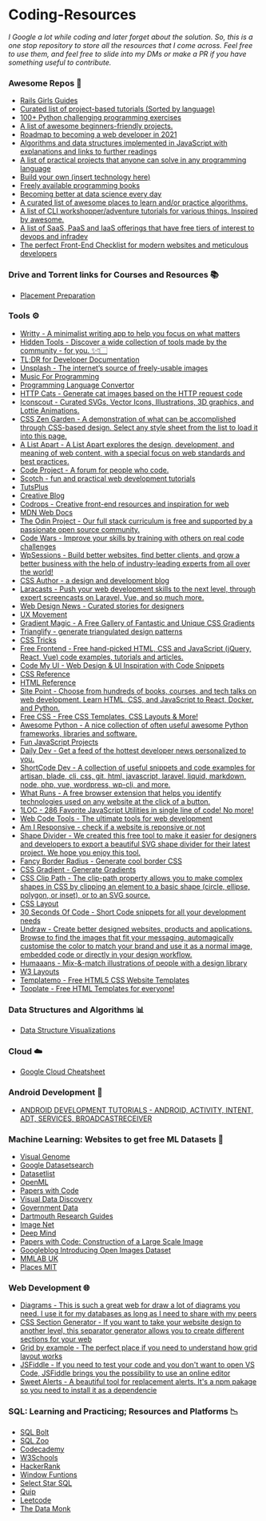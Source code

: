 <h1>Coding-Resources</h1>

<em>I Google a lot while coding and later forget about the solution. So, this is a one stop repository to store all the resources that I come across. Feel free to use them, and feel free to slide into my DMs or make a PR if you have something useful to contribute.</em>

<h3>Awesome Repos 💼</h3>
<ul>
    <li>
        <a href="https://github.com/railsgirls/railsgirls.github.io">Rails Girls Guides</a>
    </li>
    <li>
        <a href="https://github.com/tuvtran/project-based-learning">Curated list of project-based tutorials (Sorted by language)</a>
    </li>
    <li>
        <a href="https://github.com/zhiwehu/Python-programming-exercises">100+ Python challenging programming exercises</a>
    </li>
    <li>
        <a href="https://github.com/MunGell/awesome-for-beginners">A list of awesome beginners-friendly projects.</a>
    </li>
    <li>
        <a href="https://github.com/kamranahmedse/developer-roadmap">Roadmap to becoming a web developer in 2021</a>
    </li>
    <li>
        <a href="https://github.com/trekhleb/javascript-algorithms">Algorithms and data structures implemented in JavaScript with explanations and links to further readings</a>
    </li>
    <li>
        <a href="https://github.com/karan/Projects">A list of practical projects that anyone can solve in any programming language</a>
    </li>
    <li>
        <a href="https://github.com/danistefanovic/build-your-own-x">Build your own (insert technology here)</a>
    </li>
    <li>
        <a href="https://github.com/EbookFoundation/free-programming-books">Freely available programming books</a>
    </li>
    <li>
        <a href="https://github.com/amitness/learning">Becoming better at data science every day</a>
    </li>
    <li>
        <a href="https://github.com/tayllan/awesome-algorithms">A curated list of awesome places to learn and/or practice algorithms.</a>
    </li>
    <li>
        <a href="https://github.com/therebelrobot/awesome-workshopper">A list of CLI workshopper/adventure tutorials for various things. Inspired by awesome.</a>    
    </li>
    <li>
        <a href="https://github.com/ripienaar/free-for-dev">A list of SaaS, PaaS and IaaS offerings that have free tiers of interest to devops and infradev</a>
    </li>
    <li>
        <a href="https://github.com/thedaviddias/Front-End-Checklist">The perfect Front-End Checklist for modern websites and meticulous developers</a>
    </li>
</ul>

<h3>Drive and Torrent links for Courses and Resources 📚</h3>
<ul>
    <li>
        <a href="https://drive.google.com/drive/folders/1SkCOcAS0Kqvuz-MJkkjbFr1GSue6Ms6m">Placement Preparation</a>
    </li>
</ul>

<h3>Tools ⚙️</h3>
<ul>
    <li>
        <a href="https://writtyapp.com/?ref=hiddentools">Writty - A minimalist writing app to help you
focus on what matters</a>
    </li>
    <li>
        <a href="https://hiddentools.dev/">Hidden Tools - Discover a wide collection of tools made by the community - for you. ✨👇🏻</a>
    </li>
    <li>
        <a href="https://devhints.io/">TL;DR for Developer Documentation</a>
    </li>
    <li>
        <a href="https://unsplash.com/">Unsplash - The internet’s source of freely-usable images</a>
    </li>
    <li>
        <a href="https://musicforprogramming.net/">Music For Programming</a>
    </li>
    <li>
        <a href="https://ide.onelang.io/">Programming Language Convertor</a>
    </li>
    <li>
        <a href="https://http.cat/">HTTP Cats - Generate cat images based on the HTTP request code</a>
    </li>
    <li>
        <a href="https://iconscout.com/">Iconscout - Curated SVGs, Vector Icons, Illustrations, 3D graphics, and Lottie Animations.</a>
    </li>
    <li>
        <a href="http://www.csszengarden.com/">CSS Zen Garden - A demonstration of what can be accomplished through CSS-based design. Select any style sheet from the list to load it into this page.</a>
    </li>
    <li>
        <a href="https://alistapart.com/">A List Apart - A List Apart explores the design, development, and meaning of web content, with a special focus on web standards and best practices.</a>
    </li>
    <li>
        <a href="https://www.codeproject.com/">Code Project - A forum for people who code.</a>
    </li>
    <li>
        <a href="https://scotch.io/">Scotch - fun and practical web development tutorials</a>
    </li>
    <li>
        <a href="https://tutsplus.com/">TutsPlus</a>
    </li>
    <li>
        <a href="https://www.creativebloq.com/">Creative Blog</a>
    </li>
    <li>
        <a href="https://tympanus.net/codrops/">Codrops - Creative front-end resources and inspiration for web</a>
    </li>
    <li>
        <a href="https://developer.mozilla.org/zh-CN/">MDN Web Docs</a>
    </li>
    <li>
        <a href="https://www.theodinproject.com/">The Odin Project - Our full stack curriculum is free and supported by a passionate open source community.</a>
    </li>
    <li>
        <a href="https://www.codewars.com/">Code Wars - Improve your skills by training with others on real code challenges
</a>
    </li>
    <li>
        <a href="https://wpsessions.com/">WpSessions - Build better websites, find better clients, and grow a better business with the help of industry-leading experts from all over the world!</a>
    </li>
    <li>
        <a href="https://cssauthor.com/">CSS Author - a design and development blog</a>
    </li>
    <li>
        <a href="https://laracasts.com/">Laracasts - Push your web development skills to the next level, through expert screencasts on Laravel, Vue, and so much more.</a>
    </li>
    <li>
        <a href="https://www.webdesignernews.com">Web Design News - Curated stories for designers</a>
    </li>
    <li>
        <a href="https://uxmovement.com/">UX Movement</a>
    </li>
    <li>
        <a href="https://www.gradientmagic.com/">Gradient Magic - A Free Gallery of Fantastic and Unique CSS Gradients</a>
    </li>
    <li>
        <a href="https://trianglify.io/">Trianglify - generate triangulated design patterns</a>
    </li>
    <li>
        <a href="https://css-tricks.com/">CSS Tricks</a>
    </li>
    <li>
        <a href="https://freefrontend.com/">Free Frontend - Free hand-picked HTML, CSS and JavaScript (jQuery, React, Vue) code examples, tutorials and articles.</a>
    </li>
    <li>
        <a href="https://codemyui.com/">Code My UI - Web Design & UI Inspiration with Code Snippets</a>
    </li>
    <li>
        <a href="https://cssreference.io/">CSS Reference</a>
    </li>
    <li>
        <a href="https://htmlreference.io/">HTML Reference</a>
    </li>
    <li>
        <a href="https://www.sitepoint.com/">Site Point - Choose from hundreds of books, courses, and tech talks on web development. Learn HTML, CSS, and JavaScript to React, Docker, and Python.</a>
    </li>
    <li>
        <a href="https://www.free-css.com/">Free CSS - Free CSS Templates, CSS Layouts & More!</a>
    </li>
    <li>
        <a href="https://pythonawesome.com/">Awesome Python - A nice collection of often useful awesome Python frameworks, libraries and software.</a>
    </li>
    <li>
        <a href="https://fun-javascript-projects.com/">Fun JavaScript Projects</a>
    </li>
    <li>
        <a href="https://daily.dev/">Daily Dev - Get a feed of the hottest developer news personalized to you.</a>
    </li>
    <li>
        <a href="https://shortcode.dev/">ShortCode Dev - A collection of useful snippets and code examples for artisan, blade, cli, css, git, html, javascript, laravel, liquid, markdown, node, php, vue, wordpress, wp-cli, and more.</a>
    </li>
    <li>
        <a href="https://www.whatruns.com/">What Runs - A free browser extension that helps you identify technologies used on any website at the click of a button.</a>
    </li>
    <li>
        <a href="https://1loc.dev/">1LOC - 286 Favorite JavaScript Utilities in single line of code! No more!</a>
    </li>
    <li>
        <a href="https://webcode.tools/">Web Code Tools - The ultimate tools for web development</a>
    </li>
    <li>
        <a href="http://ami.responsivedesign.is/">Am I Responsive - check if a website is reponsive or not</a>
    </li>
    <li>
        <a href="https://www.shapedivider.app/">Shape Divider - We created this free tool to make it easier for designers and developers to export a beautiful SVG shape divider for their latest project. We hope you enjoy this tool.</a>
    </li>
    <li>
        <a href="https://9elements.github.io/fancy-border-radius/">Fancy Border Radius - Generate cool border CSS</a>
    </li>
    <li>
        <a href="https://cssgradient.io/">CSS Gradient - Generate Gradients</a>
    </li>
    <li>
        <a href="https://bennettfeely.com/clippy/">CSS Clip Path - The clip-path property allows you to make complex shapes in CSS by clipping an element to a basic shape (circle, ellipse, polygon, or inset), or to an SVG source.</a>
    </li>
    <li>
        <a href="https://csslayout.io/">CSS Layout</a>
    </li>
    <li>
        <a href="https://www.30secondsofcode.org/">30 Seconds Of Code - Short Code snippets for all your development needs</a>
    </li>
    <li>
        <a href="https://undraw.co/">Undraw - Create better designed websites, products and applications. Browse to find the images that fit your messaging, automagically customise the color to match your brand and use it as a normal image, embedded code or directly in your design workflow.</a>
    </li>
    <li>
        <a href="https://www.humaaans.com/">Humaaans - Mix-&-match illustrations of people with a design library</a>
    </li>
    <li>
        <a href="https://w3layouts.com/">W3 Layouts</a>
    </li>
    <li>
        <a href="https://templatemo.com/">Templatemo - Free HTML5 CSS Website Templates</a>
    </li>
    <li>
        <a href="https://www.tooplate.com/">Tooplate - Free HTML Templates for everyone!</a>
    </li>
</ul>

<h3>Data Structures and Algorithms 📊</h3>
<ul>
    <li>
        <a href="https://www.cs.usfca.edu/~galles/visualization/Algorithms.html">Data Structure Visualizations</a>
    </li>
</ul>

<h3>Cloud ☁️</h3>
<ul>
    <li>
        <a href="https://github.com/gregsramblings/google-cloud-4-words/blob/master/DarkPoster.pdf">Google Cloud Cheatsheet</a>
    </li>
</ul>

<h3>Android Development 📱</h3>
<ul>
    <li>
        <a href="https://www.vogella.com/tutorials/android.html">ANDROID DEVELOPMENT TUTORIALS - ANDROID, ACTIVITY, INTENT, ADT, SERVICES, BROADCASTRECEIVER</a>
    </li>
</ul>

<h3>Machine Learning: Websites to get free ML Datasets 🎰</h3>
<ul>
    <li>
        <a href="http://visualgenome.org/">Visual Genome</a>
    </li>
    <li>
        <a href="https://datasetsearch.research.google.com/">Google Datasetsearch</a>
    </li>
    <li>
        <a href="https://www.datasetlist.com/">Datasetlist</a>
    </li>
    <li>
        <a href="https://www.openml.org/">OpenML</a>
    </li>
    <li>
        <a href="https://paperswithcode.com/datasets">Papers with Code</a>
    </li>
    <li>
        <a href="https://visualdata.io/discovery">Visual Data Discovery</a>
    </li>
    <li>
        <a href="https://www.data.gov/">Government Data</a>
    </li>
    <li>
        <a href="https://researchguides.dartmouth.edu/c.php?g=517073&p=6289098">Dartmouth Research Guides</a>
    </li>
    <li>
        <a href="https://image-net.org/">Image Net</a>
    </li>
    <li>
        <a href="https://deepmind.com/research/open-source/kinetics">Deep Mind</a>
    </li>
    <li>
        <a href="https://paperswithcode.com/paper/lsun-construction-of-a-large-scale-image">Papers with Code: Construction of a Large Scale Image</a>
    </li>
    <li>
        <a href="https://ai.googleblog.com/2016/09/introducing-open-images-dataset.html">Googleblog Introducing Open Images Dataset</a>
    </li>
    <li>
        <a href="http://mmlab.ie.cuhk.edu.hk/projects/CelebA.html">MMLAB UK</a>
    </li>
    <li>
        <a href="http://places.csail.mit.edu/index.html">Places MIT</a>
    </li>
</ul>

<h3>Web Development 🌐</h3>
<ul>
    <li>
        <a href="https://app.diagrams.net/">Diagrams -  This is such a great web for draw a lot of diagrams you need. I use it for my databases as long as I need to share with my peers</a>
    </li>
    <li>
        <a href="https://wweb.dev/resources/css-separator-generator">CSS Section Generator - If you want to take your website design to another level, this separator generator allows you to create different sections for your web</a>
    </li>
    <li>
        <a href="https://gridbyexample.com/">Grid by example - The perfect place if you need to understand how grid layout works</a>
    </li>
    <li>
        <a href="https://jsfiddle.net/">JSFiddle - If you need to test your code and you don't want to open VS Code, JSFiddle brings you the possibility to use an online editor</a>
    </li>
    <li>
        <a href="https://sweetalert.js.org/">Sweet Alerts - A beautiful tool for replacement alerts. It's a npm pakage so you need to install it as a dependencie</a>
    </li>
</ul>

<h3>SQL: Learning and Practicing; Resources and Platforms 📉</h3>
<ul>
    <li>
        <a href="https://sqlbolt.com/">SQL Bolt</a>
    </li>
    <li>
        <a href="https://sqlzoo.net/">SQL Zoo</a>
    </li>
    <li>
        <a href="https://www.codecademy.com/learn/learn-sql">Codecademy</a>
    </li>
    <li>
        <a href="https://www.w3schools.com/sql/">W3Schools</a>
    </li>
    <li>
        <a href="https://www.hackerrank.com/domains/sql">HackerRank</a>
    </li>
    <li>
        <a href="https://www.windowfunctions.com/">Window Funtions</a>
    </li>
    <li>
        <a href="https://selectstarsql.com/">Select Star SQL</a>
    </li>
    <li>
        <a href="https://quip.com/2gwZArKuWk7W">Quip</a>
    </li>
    <li>
        <a href="https://leetcode.com/problemset/database/">Leetcode</a>
    </li>
    <li>
        <a href="http://thedatamonk.com/">The Data Monk</a>
    </li>
</ul>
